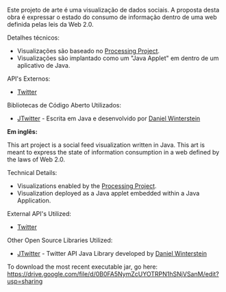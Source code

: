 Este projeto de arte é uma visualização de dados sociais. A proposta desta obra é expressar o estado do consumo de informação dentro de uma web definida pelas leis da Web 2.0.

Detalhes técnicos:
  * Visualizações são baseado no [Processing Project](http://www.processing.org).
  * Visualizações são implantado como um "Java Applet" em dentro de um aplicativo de Java.

API's Externos:
  * [Twitter](http://apiwiki.twitter.com/)

Bibliotecas de Código Aberto Utilizados:
  * [JTwitter](http://www.winterwell.com/software/jtwitter.php) - Escrita em Java e desenvolvido por [Daniel Winterstein](http://www.winterwell.com/company/people.php)




**Em inglês:**

This art project is a social feed visualization written in Java. This art is meant to express the state of information consumption in a web defined by the laws of Web 2.0.

Technical Details:
  * Visualizations enabled by the [Processing Project](http://www.processing.org).
  * Visualization deployed as a Java applet embedded within a Java Application.

External API's Utilized:
  * [Twitter](http://apiwiki.twitter.com/)

Other Open Source Libraries Utilized:
  * [JTwitter](http://www.winterwell.com/software/jtwitter.php) - Twitter API Java Library developed by [Daniel Winterstein](http://www.winterwell.com/company/people.php)

To download the most recent executable jar, go here: https://drive.google.com/file/d/0B0FA5NymZcUYOTRPN1hSNjVSanM/edit?usp=sharing